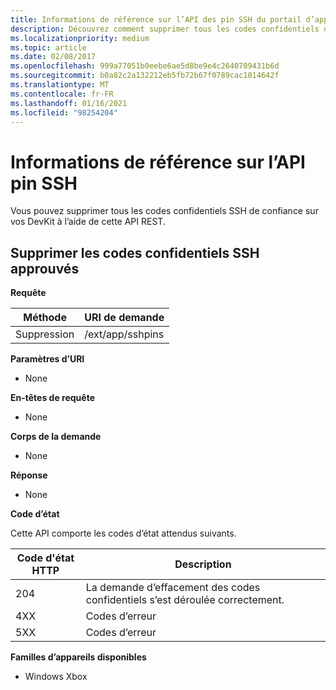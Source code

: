 ```yaml
---
title: Informations de référence sur l’API des pin SSH du portail d’appareil
description: Découvrez comment supprimer tous les codes confidentiels de Secure Shell sécurisés (SSH) par programmation à l’aide de l’API REST du portail d’appareils Xbox/ext/App/sshpins.
ms.localizationpriority: medium
ms.topic: article
ms.date: 02/08/2017
ms.openlocfilehash: 999a77051b0eebe6ae5d8be9e4c2640709431b6d
ms.sourcegitcommit: b0a82c2a132212eb5fb72b67f0789cac1014642f
ms.translationtype: MT
ms.contentlocale: fr-FR
ms.lasthandoff: 01/16/2021
ms.locfileid: "98254204"
---
```

# <a name="ssh-pins-api-reference"></a>Informations de référence sur l’API pin SSH

Vous pouvez supprimer tous les codes confidentiels SSH de confiance sur vos DevKit à l’aide de cette API REST.

## <a name="remove-trusted-ssh-pins"></a>Supprimer les codes confidentiels SSH approuvés

**Requête**

| Méthode | URI de demande |
|--------|-------------|
| Suppression | /ext/app/sshpins |

**Paramètres d’URI**

- None

**En-têtes de requête**

- None

**Corps de la demande**

- None

**Réponse**

- None

**Code d’état**

Cette API comporte les codes d’état attendus suivants.

| Code d'état HTTP | Description |
|------------------|-------------|
| 204 | La demande d’effacement des codes confidentiels s’est déroulée correctement. |
| 4XX | Codes d’erreur |
| 5XX | Codes d’erreur |

**Familles d’appareils disponibles**

* Windows Xbox
